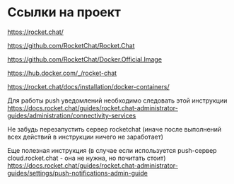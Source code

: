 # Ссылки на проект
https://rocket.chat/

https://github.com/RocketChat/Rocket.Chat

https://github.com/RocketChat/Docker.Official.Image

https://hub.docker.com/_/rocket-chat

https://rocket.chat/docs/installation/docker-containers/

Для работы push уведомлений необходимо следовать этой инструкции https://docs.rocket.chat/guides/rocket.chat-administrator-guides/administration/connectivity-services

Не забудь перезапустить сервер rocketchat (иначе после выполнений всех действий в инструкции ничего не заработает)

Еще полезная инструкция (в случае если используется push-сервер cloud.rocket.chat - она не нужна, но почитать стоит) https://docs.rocket.chat/guides/rocket.chat-administrator-guides/settings/push-notifications-admin-guide